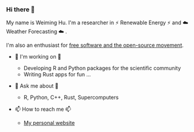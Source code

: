 ### Hi there 👋

My name is Weiming Hu. I'm a researcher in ⚡ Renewable Energy ⚡ and ☁️  Weather Forecasting ☁️ .

I'm also an enthusiast for [free software and the open-source movement](https://www.fsf.org/).

- 🚧 I'm working on 🚧
  - Developing R and Python packages for the scientific community
  - Writing Rust apps for fun ...

- 💬 Ask me about 💬
  - R, Python, C++, Rust, Supercomputers

- 📫 How to reach me 📫
  - [My personal website](https://weiming-hu.github.io/)
